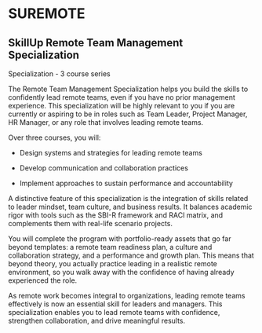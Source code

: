 # SUREMOTE
## SkillUp Remote Team Management Specialization
Specialization - 3 course series

The Remote Team Management Specialization helps you build the skills to confidently lead remote teams, even if you have no prior management experience. This specialization will be highly relevant to you if you are currently or aspiring to be in roles such as Team Leader, Project Manager, HR Manager, or any role that involves leading remote teams.

Over three courses, you will:

- Design systems and strategies for leading remote teams

-  Develop communication and collaboration practices

- Implement approaches to sustain performance and accountability

A distinctive feature of this specialization is the integration of skills related to leader mindset, team culture, and business results. It balances academic rigor with tools such as the SBI-R framework and RACI matrix, and complements them with real-life scenario projects. 

You will complete the program with portfolio-ready assets that go far beyond templates: a remote team readiness plan, a culture and collaboration strategy, and a performance and growth plan. This means that beyond theory, you actually practice leading in a realistic remote environment, so you walk away with the confidence of having already experienced the role.

As remote work becomes integral to organizations, leading remote teams effectively is now an essential skill for leaders and managers. This specialization enables you to lead remote teams with confidence, strengthen collaboration, and drive meaningful results.
